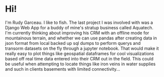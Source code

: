 # Hi! 

I'm Rudy Garceau. I like to fish. The last project I was involved with was a Django Web App for a buddy of mine's stratup business called Aquatech. I'm currently thinking about improving his CRM with an offline mode for mountainous terrain, and whether we can use pandas after creating data in json format from local backed up sql dumps to perform querys and transorm datasets on the fly through a jupyter notebook. That would make it really easy to plot things like geospatial dataframes for cool visualizations based off real time data entered into their CRM out in the field. This could be useful when attempting to locate things like iron veins in water supplies and such in clients basements with limited connectivity... 


<!--
**rolandrgarceau/rolandrgarceau** is a ✨ _special_ ✨ repository because its `README.md` (this file) appears on your GitHub profile.

Here are some ideas to get you started:

- 🔭 I’m currently working on a Django web app in Python for my businesses custom CRM tooling.
- 🌱 I’m currently learning Google App Script to integrate Google Forms with other Google Services.
- 👯 I’m looking to collaborate on anything that will help the planet move forward in the right direction.
- 🤔 I’m looking for help with finding a job that I can use my CS Degree more intimately with.
- 💬 Ask me about fishing.
- 📫 How to reach me: rudy@rudy-garceau.info or portfolio.rudy-garceau.info
- 😄 Pronouns: we/us/ours
- ⚡ Fun fact: Like domestic cats, giant pandas have vertical slits for pupils. In Python there is a Grammar of Graphics for Pandas. 
-->
